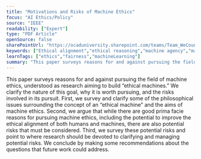 ```yaml
---
title: "Motivations and Risks of Machine Ethics"
focus: "AI Ethics/Policy"
source: "IEEE"
readability: ["Expert"]
type: "PDF Article"
openSource: false
sharePointUrl: "https://ocaduniversity.sharepoint.com/teams/Team_WeCount/Shared%20Documents/Resources%20and%20Tools/Literature%20(curated)/Motivations%20and%20Risks%20of%20Machine%20Ethics.pdf"
keywords: ["Ethical alignment","ethical reasoning","machine agency","machine ethics"]
learnTags: ["ethics","fairness","machineLearning"]
summary: "This paper surveys reasons for and against pursuing the field of machine ethics, and clarifies the nature of this goal, why it is worth pursuing, and the risks involved in its pursuit. "
---
```

This paper surveys reasons for and against pursuing the field of machine ethics, understood as research aiming to build “ethical machines.” We clarify the nature of this goal, why it is worth pursuing, and the risks involved in its pursuit. First, we survey and clarify some of the philosophical issues surrounding the concept of an “ethical machine” and the aims of machine ethics. Second, we argue that while there are good prima facie reasons for pursuing machine ethics, including the potential to improve the ethical alignment of both humans and machines, there are also potential risks that must be considered. Third, we survey these potential risks and point to where research should be devoted to clarifying and managing potential risks. We conclude by making some recommendations about the questions that future work could address.
